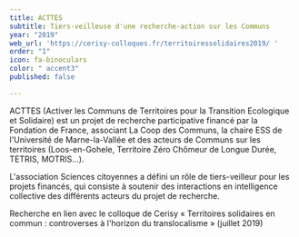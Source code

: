 ```yaml
---
title: ACTTES
subtitle: Tiers-veilleuse d'une recherche-action sur les Communs
year: "2019"
web_url: 'https://cerisy-colloques.fr/territoiressolidaires2019/ '
order: "1"
icon: fa-binoculars
color: " accent3"
published: false

---
```

ACTTES (Activer les Communs de Territoires pour la Transition Ecologique et Solidaire) est un projet de recherche participative financé par la Fondation de France, associant La Coop des Communs, la chaire ESS de l'Université de Marne-la-Vallée et des acteurs de Communs sur les territoires (Loos-en-Gohele, Territoire Zéro Chômeur de Longue Durée, TETRIS, MOTRIS...).

L'association Sciences citoyennes a défini un rôle de tiers-veilleur pour les projets financés, qui consiste à soutenir des interactions en intelligence collective des différents acteurs du projet de recherche.

Recherche en lien avec le colloque de Cerisy « Territoires solidaires en commun : controverses à l'horizon du translocalisme » (juillet 2019)